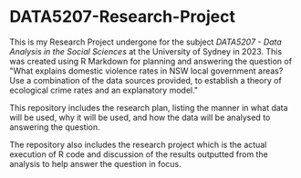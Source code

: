 # DATA5207-Research-Project
This is my Research Project undergone for the subject *DATA5207 - Data Analysis in the Social Sciences* at the University of Sydney in 2023. This was created using R Markdown for planning and answering the question of "What explains domestic violence rates in NSW local government areas? Use a combination of the data sources provided, to establish a theory of ecological crime rates and an explanatory model."

This repository includes the research plan, listing the manner in what data will be used, why it will be used, and how the data will be analysed to answering the question.

The repository also includes the research project which is the actual execution of R code and discussion of the results outputted from the analysis to help answer the question in focus.
